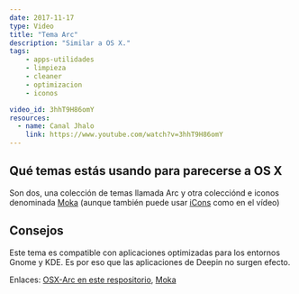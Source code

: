 ```yaml
---
date: 2017-11-17
type: Video
title: "Tema Arc"
description: "Similar a OS X."
tags:
    - apps-utilidades
    - limpieza
    - cleaner
    - optimizacion
    - iconos

video_id: 3hhT9H86omY
resources:
  - name: Canal Jhalo
    link: https://www.youtube.com/watch?v=3hhT9H86omY
---
```


## Qué temas estás usando para parecerse a OS X

Son dos, una colección de temas llamada Arc y otra colecciónd e iconos denominada [Moka](https://snwh.org/moka/download) (aunque también puede usar [iCons](https://www.gnome-look.org/p/1102582/) como en el vídeo)

## Consejos

Este tema es compatible con aplicaciones optimizadas para los entornos Gnome y KDE. Es por eso que las aplicaciones de Deepin no surgen efecto.

Enlaces: [OSX-Arc en este respositorio](https://github.com/LinxGem33/OSX-Arc-Darker), [Moka](https://github.com/snwh/moka-icon-theme)
